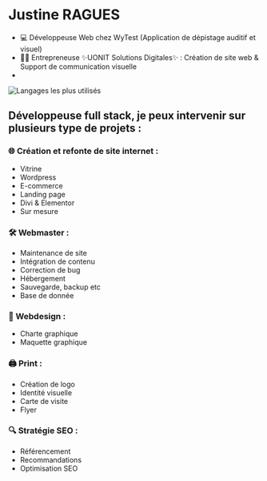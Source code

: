 # Justine RAGUES

* 💻 Développeuse Web chez WyTest (Application de dépistage auditif et visuel)
* 👩‍💻 Entrepreneuse ✨UONIT Solutions Digitales✨ : Création de site web & Support de communication visuelle
* 
![Langages les plus utilisés](https://github-readme-stats.vercel.app/api/top-langs/?username=JustineRgs&layout=compact)

## Développeuse full stack, je peux intervenir sur plusieurs type de projets :

### 🌐 Création et refonte de site internet :
* Vitrine
* Wordpress
* E-commerce
* Landing page
* Divi & Elementor
* Sur mesure

### 🛠️ Webmaster :
* Maintenance de site
* Intégration de contenu
* Correction de bug
* Hébergement
* Sauvegarde, backup etc
* Base de donnée

### 🎨 Webdesign :
* Charte graphique
* Maquette graphique

### 🖨️ Print :
* Création de logo
* Identité visuelle
* Carte de visite
* Flyer

### 🔍 Stratégie SEO :
* Référencement
* Recommandations
* Optimisation SEO
